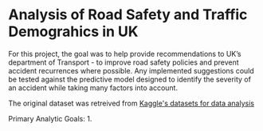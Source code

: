 # Analysis of Road Safety and Traffic Demograhics in UK

For this project, the goal was to help provide recommendations to UK’s department of Transport - to improve road safety policies and prevent accident recurrences where possible. Any implemented suggestions could be tested against the predictive model designed to identify the severity of an accident while taking many factors into account. 

The original dataset was retreived from [Kaggle's datasets for data analysis](https://www.kaggle.com/tsiaras/uk-road-safety-accidents-and-vehicles#Accident_Information.csv) 

Primary Analytic Goals: 
1. 
